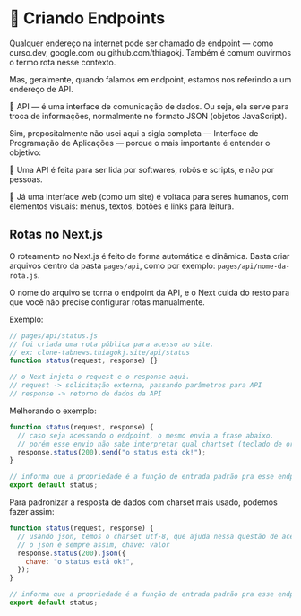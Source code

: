 # 🔌 Criando Endpoints

Qualquer endereço na internet pode ser chamado de endpoint — como curso.dev, google.com ou github.com/thiagokj. Também é comum ouvirmos o termo rota nesse contexto.

Mas, geralmente, quando falamos em endpoint, estamos nos referindo a um endereço de API.

🧠 API — é uma interface de comunicação de dados. Ou seja, ela serve para troca de informações, normalmente no formato JSON (objetos JavaScript).

Sim, propositalmente não usei aqui a sigla completa — Interface de Programação de Aplicações — porque o mais importante é entender o objetivo:

🤖 Uma API é feita para ser lida por softwares, robôs e scripts, e não por pessoas.

👀 Já uma interface web (como um site) é voltada para seres humanos, com elementos visuais: menus, textos, botões e links para leitura.

## Rotas no Next.js

O roteamento no Next.js é feito de forma automática e dinâmica.
Basta criar arquivos dentro da pasta `pages/api`, como por exemplo: `pages/api/nome-da-rota.js`.

O nome do arquivo se torna o endpoint da API, e o Next cuida do resto para que você não precise configurar rotas manualmente.

Exemplo:

```js
// pages/api/status.js
// foi criada uma rota pública para acesso ao site.
// ex: clone-tabnews.thiagokj.site/api/status
function status(request, response) {}

// o Next injeta o request e o response aqui.
// request -> solicitação externa, passando parâmetros para API
// response -> retorno de dados da API
```

Melhorando o exemplo:

```js
function status(request, response) {
  // caso seja acessando o endpoint, o mesmo envia a frase abaixo.
  // porém esse envio não sabe interpretar qual chartset (teclado de origem), e ai quebra a acentuação e outros caracteres.
  response.status(200).send("o status está ok!");
}

// informa que a propriedade é a função de entrada padrão pra esse endpoint
export default status;
```

Para padronizar a resposta de dados com charset mais usado, podemos fazer assim:

```js
function status(request, response) {
  // usando json, temos o charset utf-8, que ajuda nessa questão de acentuação
  // o json é sempre assim, chave: valor
  response.status(200).json({
    chave: "o status está ok!",
  });
}

// informa que a propriedade é a função de entrada padrão pra esse endpoint
export default status;
```
